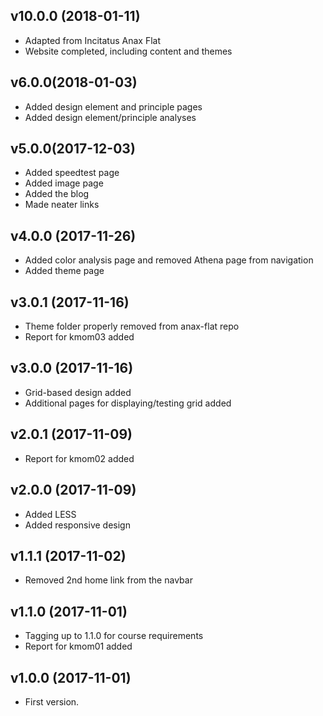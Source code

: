 v10.0.0 (2018-01-11)
---------------------------------------
* Adapted from Incitatus Anax Flat
* Website completed, including content and themes

v6.0.0(2018-01-03)
---------------------------------------
* Added design element and principle pages
* Added design element/principle analyses

v5.0.0(2017-12-03)
---------------------------------------
* Added speedtest page
* Added image page
* Added the blog
* Made neater links

v4.0.0 (2017-11-26)
---------------------------------------
* Added color analysis page and removed Athena page from navigation
* Added theme page

v3.0.1 (2017-11-16)
---------------------------------------
* Theme folder properly removed from anax-flat repo
* Report for kmom03 added

v3.0.0 (2017-11-16)
---------------------------------------
* Grid-based design added
* Additional pages for displaying/testing grid added

v2.0.1 (2017-11-09)
---------------------------------------
* Report for kmom02 added

v2.0.0 (2017-11-09)
---------------------------------------
* Added LESS
* Added responsive design

v1.1.1 (2017-11-02)
---------------------------------------
* Removed 2nd home link from the navbar

v1.1.0 (2017-11-01)
---------------------------------------
* Tagging up to 1.1.0 for course requirements
* Report for kmom01 added

v1.0.0 (2017-11-01)
---------------------------------------
* First version.
